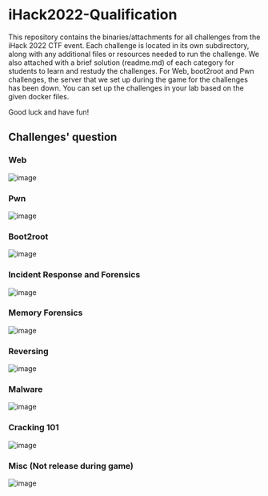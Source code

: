 # iHack2022-Qualification

This repository contains the binaries/attachments for all challenges from the iHack 2022 CTF event. Each challenge is located in its own subdirectory, along with any additional files or resources needed to run the challenge. We also attached with a brief solution (readme.md) of each category for students to learn and restudy the challenges. For Web, boot2root and Pwn challenges, the server that we set up during the game for the challenges has been down. You can set up the challenges in your lab based on the given docker files.

Good luck and have fun!

## Challenges' question
### Web
![image](https://user-images.githubusercontent.com/56353946/206886367-4e6c6a87-88c5-47c9-bbef-5890fc9effd8.png)

### Pwn
![image](https://user-images.githubusercontent.com/56353946/206886359-881fe6e4-f55a-4a4a-9f4d-851ae16fdd9f.png)

### Boot2root
![image](https://user-images.githubusercontent.com/56353946/206886389-6faa6fe5-8410-4c6b-b34a-8a976519e877.png)

### Incident Response and Forensics
![image](https://user-images.githubusercontent.com/56353946/206886410-fa7bc525-9819-45fd-9996-9371897534a8.png)

### Memory Forensics
![image](https://user-images.githubusercontent.com/56353946/206886416-4c203c3e-dde2-4836-8c70-fc90d82db287.png)

### Reversing
![image](https://user-images.githubusercontent.com/56353946/206886424-320e1f2c-f70d-4734-be08-c1c153e3b7d3.png)

### Malware
![image](https://user-images.githubusercontent.com/56353946/206886430-a20cb25d-1161-4950-9773-1e418ad2823f.png)

### Cracking 101
![image](https://user-images.githubusercontent.com/56353946/206886449-af8b91ae-559b-467f-93d1-9cf1b3c90cef.png)

### Misc (Not release during game)
![image](https://user-images.githubusercontent.com/56353946/206886435-76518220-e838-4bf8-b11c-4268346dfe48.png)
